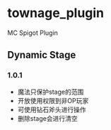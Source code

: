 # townage_plugin
MC Spigot Plugin

## Dynamic Stage

### 1.0.1

* 魔法只保护stage的范围
* 开放使用权限到非OP玩家
* 可使用钻石斧头进行操作
* 删除stage会进行清空

